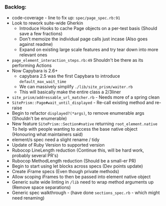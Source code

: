 ### Backlog:
-  code-coverage - line to fix up: `spec/page_spec.rb:91`
-  Look to rework suite-wide Gherkin
    - Introduce Hooks to cache Page objects on a per-test basis (Should save a few fractions)
    - Don't memoize the individual page calls just incase (Also goes against readme)
    - Expand on existing large scale features and try tear down into more relevant ones
-  `page_element_interaction_steps.rb:49` Shouldn't be there as its performing Actions
-  Now Capybara is 2.6+
    - capybara 2.5 was the first Capybara to introduce `default_max_wait_time`
    - We can massively simplify `./lib/site_prism/waiter.rb`
    - This will basically make the entire class a 2/3liner
-  `site_prism/addressable_url_matcher.rb` - Needs more of a spring clean
-  `SitePrism::Page#wait_until_displayed` - Re-call existing method and re-raise
-  Begin to refactor `displayed?(*args)`, to remove enumerable args (Shouldn't be enumerable)
-  New feature `SitePrism::Section#native` returning `root_element.native` To help with
people wanting to access the base native object (Honouring what maintainers said)
-  element/s spec need a slight rename / tidy
-  Update of Ruby Version to supported version
-  Rubocop LineLength reduction (Continue this, will be hard work, probably several PR's)
-  Rubocop MethodLength reduction (Should be a small-er PR)
-  Begin to start using let blocks across specs (Dev points update)
-  Create iFrame specs (Even though private methods)
-  Allow scoping iFrames to then be passed into element native object
- Generic suite wide linting in `/lib` need to wrap method arguments up (Remove space separations)
- Generic spec walkthrough - (have done `sections_spec.rb` - which might need renaming)
